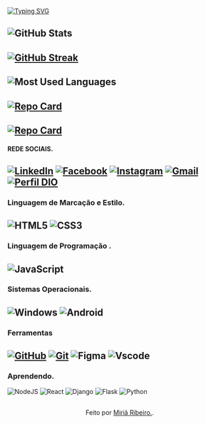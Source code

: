 [![Typing SVG](https://readme-typing-svg.herokuapp.com?font=Fira+Code&size=28&duration=1000&pause=600&color=F7E8D9&center=verdadeiro&vCenter=verdadeiro&repeat=verdadeiro&random=falso&width=1100&height=300&lines=Hello+World+!!++%F0%9F%91%8B;Seja+BEM-VINDOS++!!!!+%F0%9F%98%81%F0%9F%98%81;Me+chamo+Miri%C3%A3+Ribeiro.+%F0%9F%A4%9D;Compartilhem+suas+experi%C3%AAncias+comigo+nas+minhas+redes+sociais+;Estou+ansiosa+para+conectar-me+com+cada+um+de+voc%C3%AAs+!!!+%F0%9F%98%89%F0%9F%98%89)](https://git.io/typing-svg)

![GitHub Stats](https://github-readme-stats.vercel.app/api?username=miria2413&theme=transparent&bg_color=000&border_color=000000&show_icons=true&icon_color=F7155C&title_color=F7155C&text_color=FFF) 
--
[![GitHub Streak](https://streak-stats.demolab.com/?user=miria2413&theme=bear&background=000&border=000000&dates=ccc)](https://git.io/streak-stats) 
--
![Most Used Languages](https://github-readme-stats-git-masterrstaa-rickstaa.vercel.app/api/top-langs/?username=miria2413&layout=compact&bg_color=000&border_color=000000&title_color=F7155C&text_color=FFF)
--
[![Repo Card](https://github-readme-stats.vercel.app/api/pin/?username=miria2413&repo=Projeto-Integrador-Computacao-2&bg_color=000&border_color=000000&show_icons=true&icon_color=F7155C&title_color=F7155C&text_color=FFF)](https://github.com/miria2413/Projeto-Integrador-Computacao-2)
--
[![Repo Card](https://github-readme-stats.vercel.app/api/pin/?username=miria2413&repo=portifolio&bg_color=000&border_color=000000&show_icons=true&icon_color=F7155C&title_color=F7155C&text_color=FFF)](https://github.com/miria2413/portifolio)
--
#### REDE SOCIAIS.
[![LinkedIn](https://img.shields.io/badge/LinkedIn-0077B5?style=for-the-badge&logo=linkedin&logoColor=white)](www.linkedin.com/in/miria-ribeiro)
[![Facebook](https://img.shields.io/badge/Facebook-1877F2?style=for-the-badge&logo=facebook&logoColor=white)](https://www.facebook.com/miria.ribeiro.7583/)
[![Instagram](https://img.shields.io/badge/-Instagram-%23E4405F?style=for-the-badge&logo=instagram&logoColor=white)](https://www.instagram.com/miiriia_saantos/)
[![Gmail](https://img.shields.io/badge/Gmail-333333?style=for-the-badge&logo=gmail&logoColor=red)](mailto:miriasilvaribeiro.017@gmail.com)
[![Perfil DIO](https://img.shields.io/badge/-Meu%20Perfil%20na%20DIO-000000?style=for-the-badge&logo=gitbook&logoColor=white)](https://www.dio.me/users/miria_meus_cursos)
--
### Linguagem de Marcação e Estilo. 

![HTML5](https://img.shields.io/badge/HTML5-E34F26?style=for-the-badge&logo=html5&logoColor=white)
![CSS3](https://img.shields.io/badge/CSS3-1572B6?style=for-the-badge&logo=css3&logoColor=white)
--
### Linguagem de Programação .

![JavaScript](https://img.shields.io/badge/JavaScript-F7DF1E?style=for-the-badge&logo=javascript&logoColor=black)
--
### Sistemas Operacionais.

![Windows](https://img.shields.io/badge/Windows-000?style=for-the-badge&logo=windows&logoColor=2CA5E0)
![Android](https://img.shields.io/badge/Android-3DDC84?style=for-the-badge&logo=android&logoColor=white)
--
### Ferramentas 
[![GitHub](https://img.shields.io/badge/GitHub-000?style=for-the-badge&logo=github&logoColor=30A3DC)](https://docs.github.com/)
[![Git](https://img.shields.io/badge/Git-000?style=for-the-badge&logo=git&logoColor=E94D5F)](https://git-scm.com/doc) 
![Figma](https://img.shields.io/badge/Figma-696969?style=for-the-badge&logo=figma&logoColor=figma)
![Vscode](https://img.shields.io/badge/Vscode-007ACC?style=for-the-badge&logo=visual-studio-code&logoColor=white)
--
### Aprendendo.

![NodeJS](https://img.shields.io/badge/node.js-6DA55F?style=for-the-badge&logo=node.js&logoColor=white)
![React](https://img.shields.io/badge/React-20232A?style=for-the-badge&logo=react&logoColor=61DAFB)
![Django](https://img.shields.io/badge/django-%23092E20.svg?style=for-the-badge&logo=django&logoColor=white)
![Flask](https://img.shields.io/badge/flask-%23000.svg?style=for-the-badge&logo=flask&logoColor=white)
![Python](https://img.shields.io/badge/python-3670A0?style=for-the-badge&logo=python&logoColor=ffdd54)

##
<div align="center">Feito por <a href="https://github.com/miria2413"> Miriã Ribeiro.</a>.</div>






    



